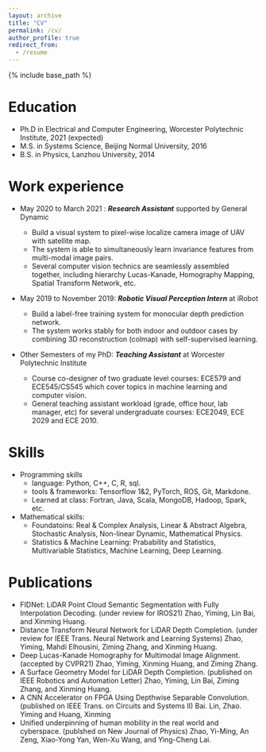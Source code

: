```yaml
---
layout: archive
title: "CV"
permalink: /cv/
author_profile: true
redirect_from:
  - /resume
---
```


{% include base_path %}

Education
======
* Ph.D in Electrical and Computer Engineering, Worcester Polytechnic Institute, 2021 (expected)
* M.S. in Systems Science, Beijing Normal University, 2016
* B.S. in Physics, Lanzhou University, 2014

Work experience
======
* May 2020 to March 2021 : ***Research Assistant*** supported by General Dynamic
  * Build a visual system to pixel-wise localize camera image of UAV with satellite map.
  * The system is able to simultaneously learn invariance features from multi-modal image pairs.
  * Several computer vision technics are seamlessly assembled together, including hierarchy Lucas-Kanade, Homography Mapping, Spatial Transform Network, etc.  


* May 2019 to November 2019: ***Robotic Visual Perception Intern*** at iRobot 
  * Build a label-free training system for monocular depth prediction network.
  * The system works stably for both indoor and outdoor cases by combining 3D reconstruction (colmap) with self-supervised learning.


* Other Semesters of my PhD: ***Teaching Assistant*** at Worcester Polytechnic Institute 
  * Course co-designer of two graduate level courses: ECE579 and ECE545/CS545 which cover topics in machine learning and computer vision.
  * General teaching assistant workload (grade, office hour, lab manager, etc) for several undergraduate courses: ECE2049, ECE 2029 and ECE 2010.
  


  
Skills
======
* Programming skills
  * language: Python, C++, C, R, sql.
  * tools & frameworks: Tensorflow 1&2, PyTorch, ROS, Git, Markdone.
  * Learned at class: Fortran, Java, Scala, MongoDB, Hadoop, Spark, etc. 
* Mathematical skills:
  * Foundatoins: Real & Complex Analysis, Linear & Abstract Algebra, Stochastic Analysis, Non-linear Dynamic, Mathematical Physics.
  * Statistics & Machine Learning: Prabability and Statistics, Multivariable Statistics, Machine Learning, Deep Learning. 
  


Publications
======
  * FIDNet: LiDAR Point Cloud Semantic Segmentation with Fully Interpolation Decoding. (under review for IROS21) Zhao, Yiming, Lin Bai, and Xinming Huang.
  * Distance Transform Neural Network for LiDAR Depth Completion. (under review for IEEE Trans. Neural Network and Learning Systems) Zhao, Yiming, Mahdi Elhousini, Ziming Zhang, and Xinming Huang.
  * Deep Lucas-Kanade Homography for Multimodal Image Alignment. (accepted by CVPR21) Zhao, Yiming, Xinming Huang, and Ziming Zhang. 
  * A Surface Geometry Model for LiDAR Depth Completion. (published on IEEE Robotics and Automation Letter) Zhao, Yiming, Lin Bai, Ziming Zhang, and Xinming Huang.
  * A CNN Accelerator on FPGA Using Depthwise Separable Convolution. (published on IEEE Trans. on Circuits and Systems II) Bai. Lin, Zhao. Yiming and Huang, Xinming  
  * Unified underpinning of human mobility in the real world and cyberspace. (publshed on New Journal of Physics) Zhao, Yi-Ming, An Zeng, Xiao-Yong Yan, Wen-Xu Wang, and Ying-Cheng Lai. 

  
